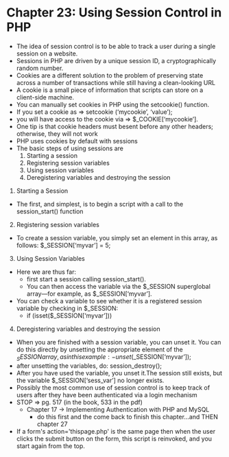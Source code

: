 <!-- ch23_notes.md -->
# Chapter 23: Using Session Control in PHP

- The idea of session control is to be able to track a user during a single session on a
website.
- Sessions in PHP are driven by a unique session ID, a cryptographically random number.
- Cookies are a different solution to the problem of preserving state across a number of
transactions while still having a clean-looking URL
- A cookie is a small piece of information that scripts can store on a client-side machine.
- You can manually set cookies in PHP using the setcookie() function.
- If you set a cookie as => setcookie (‘mycookie’, ‘value’);
- you will have access to the cookie via => $_COOKIE[‘mycookie’].
- One tip is that cookie headers must besent before any other headers; otherwise, they 
will not work
- PHP uses cookies by default with sessions
- The basic steps of using sessions are
  1. Starting a session
  2. Registering session variables
  3. Using session variables
  4. Deregistering variables and destroying the session
1. Starting a Session
  - The first, and simplest, is to begin a script with a call to the session_start() function
2. Registering session variables
  - To create a session variable, you simply set an element in this array, as follows:
    $_SESSION[‘myvar’] = 5;
3. Using Session Variables
  - Here we are thus far:
    -  first start a session calling session_start().
    - You can then access the variable via the $_SESSION superglobal array—for example, 
    as $_SESSION[‘myvar’].
  - You can check a variable to see whether it is a registered session variable by checking 
  in $_SESSION:
    - if (isset($_SESSION[‘myvar’]))
4. Deregistering variables and destroying the session
  - When you are finished with a session variable, you can unset it. You can do this directly
	by unsetting the appropriate element of the $_SESSION array, as in this example:
		- unset($_SESSION[‘myvar’]);
  - after unsetting the variables, do: session_destroy();
- After you have used the variable, you unset it.The session still exists, but the variable
$_SESSION[‘sess_var’] no longer exists.
- Possibly the most common use of session control is to keep track of users after they
have been authenticated via a login mechanism
- STOP => pg. 517 (in the book, 533 in the pdf)
  - Chapter 17 -> Implementing Authentication with PHP and MySQL
    - do this first and the come back to finish this chapter...and THEN chapter 27
- If a form's action='thispage.php' is the same page then when the user clicks the submit 
button on the form, this script is reinvoked, and you start again from the top.


















